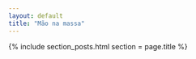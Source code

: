 ```yaml
---
layout: default
title: "Mão na massa"
---
```

{% include section_posts.html section = page.title %}
